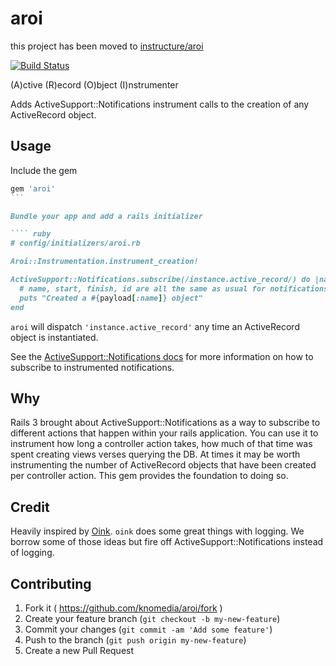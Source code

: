 # aroi

this project has been moved to [instructure/aroi](https://github.com/instructure/aroi)

[![Build Status](https://travis-ci.org/knomedia/aroi.svg)](https://travis-ci.org/knomedia/aroi)

(A)ctive (R)ecord (O)bject (I)nstrumenter

Adds ActiveSupport::Notifications instrument calls to the creation of any
ActiveRecord object.

## Usage

Include the gem

```` ruby
gem 'aroi'
```

Bundle your app and add a rails initializer

```` ruby
# config/initializers/aroi.rb

Aroi::Instrumentation.instrument_creation!

ActiveSupport::Notifications.subscribe(/instance.active_record/) do |name, start, finish, id, payload|
  # name, start, finish, id are all the same as usual for notifications
  puts "Created a #{payload[:name]} object"
end
````

`aroi` will dispatch `'instance.active_record'` any time an ActiveRecord object is instantiated.

See the [ActiveSupport::Notifications
docs](http://api.rubyonrails.org/classes/ActiveSupport/Notifications.html) for
more information on how to subscribe to instrumented notifications.


## Why

Rails 3 brought about ActiveSupport::Notifications as a way to subscribe to
different actions that happen within your rails application. You can use it to
instrument how long a controller action takes, how much of that time was spent
creating views verses querying the DB. At times it may be worth instrumenting
the number of ActiveRecord objects that have been created per controller
action. This gem provides the foundation to doing so.


## Credit

Heavily inspired by [Oink](https://github.com/noahd1/oink). `oink` does some
great things with logging. We borrow some of those ideas but fire off
ActiveSupport::Notifications instead of logging.


## Contributing

1. Fork it ( https://github.com/knomedia/aroi/fork )
2. Create your feature branch (`git checkout -b my-new-feature`)
3. Commit your changes (`git commit -am 'Add some feature'`)
4. Push to the branch (`git push origin my-new-feature`)
5. Create a new Pull Request
